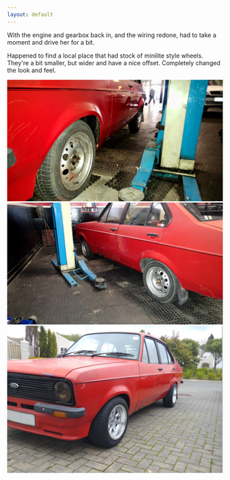 ```yaml
---
layout: default
---
```


With the engine and gearbox back in, and the wiring redone, had to take a moment and drive her for a bit.  

Happened to find a local place that had stock of minilite style wheels. They're a bit smaller, but wider and have a
 nice offset. Completely changed the look and feel.
 
![20170821_093820.jpg](./pics/wheels/20170821_093820.jpg)  
![20170821_093833.jpg](./pics/wheels/20170821_093833.jpg)  
![20170821_121402.jpg](./pics/wheels/20170821_121402.jpg)    
